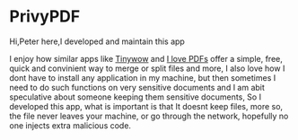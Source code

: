 # PrivyPDF


<div>
        <p>Hi,Peter here,I developed and maintain this app</p>
        <p style={{ width: '500px' }} >I enjoy how similar apps like <a href='https://tinywow.com/tools/pdf' >Tinywow</a> and <a href="https://www.ilovepdf.com/">I love PDFs</a> offer a simple, free, quick and convinient way to merge or split files and more, I also love how I dont have to install any application in my machine, but then sometimes I need to do such functions on very sensitive documents and I am abit speculative about someone keeping them sensitive documents, So I developed this app, what is important is that It doesnt keep files, more so, the file never leaves your machine, or go through the network, hopefully no one injects extra malicious code. </p>
        </div>

